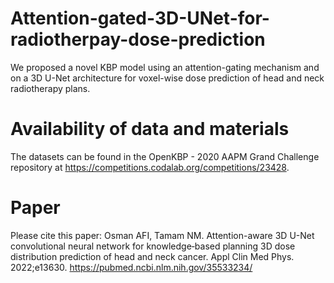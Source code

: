 # Attention-gated-3D-UNet-for-radiotherpay-dose-prediction
We proposed a novel KBP model using an attention-gating mechanism and on a 3D U-Net architecture for voxel-wise dose prediction of head and neck radiotherapy plans. 

# Availability of data and materials
The datasets can be found in the OpenKBP - 2020 AAPM Grand Challenge repository at https://competitions.codalab.org/competitions/23428. 

# Paper
Please cite this paper: Osman AFI, Tamam NM. Attention-aware 3D U-Net convolutional neural network for knowledge‐based planning 3D dose distribution prediction of head and neck cancer. Appl Clin Med Phys. 2022;e13630. 
https://pubmed.ncbi.nlm.nih.gov/35533234/ 
